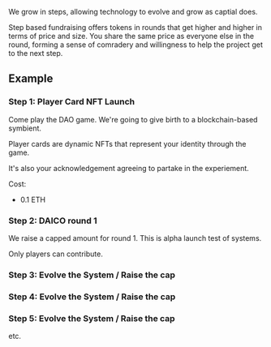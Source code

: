 We grow in steps, allowing technology to evolve and grow as captial does.

Step based fundraising offers tokens in rounds that get higher and higher in terms of price and size. You share the same price as everyone else in the round, forming a sense of comradery and willingness to help the project get to the next step.

## Example

### Step 1: Player Card NFT Launch

Come play the DAO game. We're going to give birth to a blockchain-based symbient.

Player cards are dynamic NFTs that represent your identity through the game.

It's also your acknowledgement agreeing to partake in the experiement.

Cost:
- 0.1 ETH

### Step 2: DAICO round 1
We raise a capped amount for round 1. This is alpha launch test of systems.

Only players can contribute.

### Step 3: Evolve the System / Raise the cap

### Step 4: Evolve the System /  Raise the cap

### Step 5: Evolve the System /  Raise the cap

etc.
